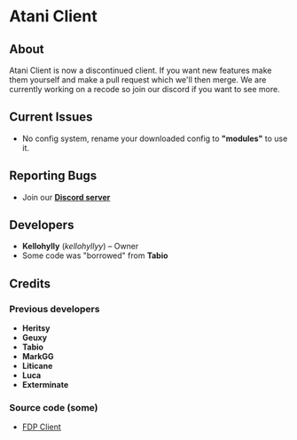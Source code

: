 # Atani Client
## About  
Atani Client is now a discontinued client. If you want new features make them yourself and make a pull request which we'll then merge. We are currently working on a recode so join our discord if you want to see more.

## Current Issues  
- No config system, rename your downloaded config to **"modules"** to use it.

## Reporting Bugs  
- Join our **[Discord server](https://discord.gg/vXNhNJq5gq)**  

## Developers  
- **Kellohylly** (*kellohyllyy*) – Owner  
- Some code was "borrowed" from **Tabio**

## Credits
### Previous developers  
- **Heritsy**  
- **Geuxy**  
- **Tabio**  
- **MarkGG**  
- **Liticane**  
- **Luca**
- **Exterminate**

### Source code (some)
- [FDP Client](https://github.com/SkidderMC/FDPClient)
